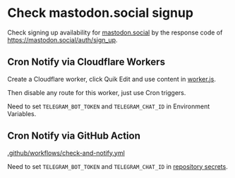 # Check mastodon.social signup

Check signing up availability for [mastodon.social](https://mastodon.social)
by the response code of <https://mastodon.social/auth/sign_up>.

## Cron Notify via Cloudflare Workers

Create a Cloudflare worker, click Quik Edit and use content in
[worker.js](./worker.js).

Then disable any route for this worker, just use Cron triggers.

Need to set `TELEGRAM_BOT_TOKEN` and `TELEGRAM_CHAT_ID` in Environment
Variables.

## Cron Notify via GitHub Action

[.github/workflows/check-and-notify.yml](.github/workflows/check-and-notify.yml)

Need to set `TELEGRAM_BOT_TOKEN` and `TELEGRAM_CHAT_ID` in
[repository secrets](repo-secrets).

[repo-secrets]: https://docs.github.com/en/actions/security-guides/encrypted-secrets#creating-encrypted-secrets-for-a-repository
